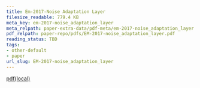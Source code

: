 ```yaml
---
title: Em-2017-Noise Adaptation Layer
filesize_readable: 779.4 KB
meta_key: em-2017-noise_adaptation_layer
meta_relpath: paper-extra-data/pdf-meta/em-2017-noise_adaptation_layer.yaml
pdf_relpath: paper-repo/pdfs/EM-2017-noise_adaptation_layer.pdf
reading_status: TBD
tags:
- other-default
- paper
url_slug: EM-2017-noise_adaptation_layer
---
```


[pdf(local)](../../paper-repo/pdfs/EM-2017-noise_adaptation_layer.pdf)
